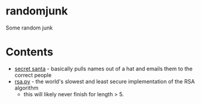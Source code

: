 # randomjunk
Some random junk

# Contents
- [secret santa](https://github.com/eshapiro42/randomjunk/tree/master/secretsanta) - basically pulls names out of a hat and emails them to the correct people
- [rsa.py](https://raw.githubusercontent.com/eshapiro42/randomjunk/master/rsa.py) - the world's slowest and least secure implementation of the RSA algorithm
  - this will likely never finish for length > 5.

